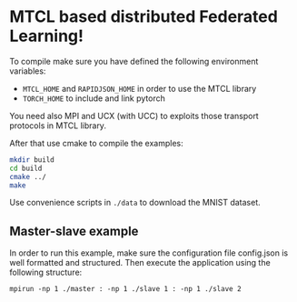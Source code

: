 # MTCL based distributed Federated Learning!

To compile make sure you have defined the following environment variables:

 - `MTCL_HOME` and `RAPIDJSON_HOME` in order to use the MTCL library
 - `TORCH_HOME` to include and link pytorch
 
 You need also MPI and UCX (with UCC) to exploits those transport protocols in MTCL library.
 
 After that use cmake to compile the examples:

```bash
mkdir build
cd build
cmake ../
make
```

Use convenience scripts in `./data` to download the MNIST dataset.

## Master-slave example

In order to run this example, make sure the configuration file config.json is well formatted and structured. Then execute the application using the following structure:

    mpirun -np 1 ./master : -np 1 ./slave 1 : -np 1 ./slave 2

